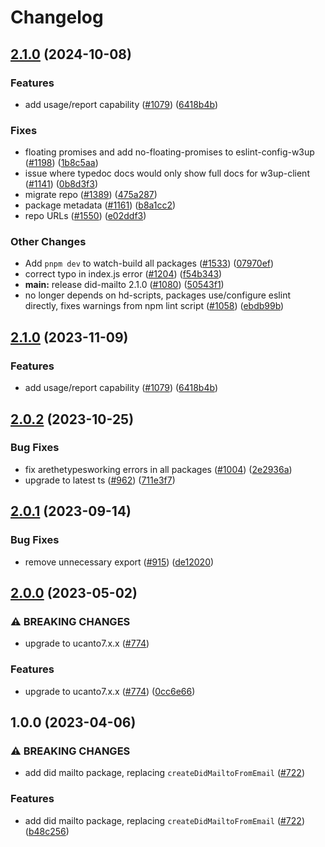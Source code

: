 # Changelog

## [2.1.0](https://github.com/storacha/w3up/compare/did-mailto-v2.0.2...did-mailto-v2.1.0) (2024-10-08)


### Features

* add usage/report capability ([#1079](https://github.com/storacha/w3up/issues/1079)) ([6418b4b](https://github.com/storacha/w3up/commit/6418b4b22329a118fb258928bd9a6a45ced5ce45))


### Fixes

* floating promises and add no-floating-promises to eslint-config-w3up ([#1198](https://github.com/storacha/w3up/issues/1198)) ([1b8c5aa](https://github.com/storacha/w3up/commit/1b8c5aa86ec3d177bf77df4e2916699c1f522598))
* issue where typedoc docs would only show full docs for w3up-client ([#1141](https://github.com/storacha/w3up/issues/1141)) ([0b8d3f3](https://github.com/storacha/w3up/commit/0b8d3f3b52918b1b4d3b76ea6fea3fb0c837cd73))
* migrate repo ([#1389](https://github.com/storacha/w3up/issues/1389)) ([475a287](https://github.com/storacha/w3up/commit/475a28743ff9f7138b46dfe4227d3c80ed75a6a2))
* package metadata ([#1161](https://github.com/storacha/w3up/issues/1161)) ([b8a1cc2](https://github.com/storacha/w3up/commit/b8a1cc2e125a91be582998bda295e1ae1caab087))
* repo URLs ([#1550](https://github.com/storacha/w3up/issues/1550)) ([e02ddf3](https://github.com/storacha/w3up/commit/e02ddf3696553b03f8d2f7316de0a99a9303a60f))


### Other Changes

* Add `pnpm dev` to watch-build all packages ([#1533](https://github.com/storacha/w3up/issues/1533)) ([07970ef](https://github.com/storacha/w3up/commit/07970efd443149158ebbfb2c4e745b5007eb9407))
* correct typo in index.js error ([#1204](https://github.com/storacha/w3up/issues/1204)) ([f54b343](https://github.com/storacha/w3up/commit/f54b34317195ff51f87bd68db1cc8c36748eac50))
* **main:** release did-mailto 2.1.0 ([#1080](https://github.com/storacha/w3up/issues/1080)) ([50543f1](https://github.com/storacha/w3up/commit/50543f10d8e0186b85ace94f228ba82977c76e77))
* no longer depends on hd-scripts, packages use/configure eslint directly, fixes warnings from npm lint script ([#1058](https://github.com/storacha/w3up/issues/1058)) ([ebdb99b](https://github.com/storacha/w3up/commit/ebdb99b0d3fc912f93ace3d533b915f844b35856))

## [2.1.0](https://github.com/web3-storage/w3up/compare/did-mailto-v2.0.2...did-mailto-v2.1.0) (2023-11-09)


### Features

* add usage/report capability ([#1079](https://github.com/web3-storage/w3up/issues/1079)) ([6418b4b](https://github.com/web3-storage/w3up/commit/6418b4b22329a118fb258928bd9a6a45ced5ce45))

## [2.0.2](https://github.com/web3-storage/w3up/compare/did-mailto-v2.0.1...did-mailto-v2.0.2) (2023-10-25)


### Bug Fixes

* fix arethetypesworking errors in all packages ([#1004](https://github.com/web3-storage/w3up/issues/1004)) ([2e2936a](https://github.com/web3-storage/w3up/commit/2e2936a3831389dd13be5be5146a04e2b15553c5))
* upgrade to latest ts ([#962](https://github.com/web3-storage/w3up/issues/962)) ([711e3f7](https://github.com/web3-storage/w3up/commit/711e3f73f6905fde0d929952fff70be845a55fa1))

## [2.0.1](https://github.com/web3-storage/w3up/compare/did-mailto-v2.0.0...did-mailto-v2.0.1) (2023-09-14)


### Bug Fixes

* remove unnecessary export ([#915](https://github.com/web3-storage/w3up/issues/915)) ([de12020](https://github.com/web3-storage/w3up/commit/de12020889ebb01c371afc7004194d33cef96c1b))

## [2.0.0](https://github.com/web3-storage/w3up/compare/did-mailto-v1.0.0...did-mailto-v2.0.0) (2023-05-02)


### ⚠ BREAKING CHANGES

* upgrade to ucanto7.x.x ([#774](https://github.com/web3-storage/w3up/issues/774))

### Features

* upgrade to ucanto7.x.x ([#774](https://github.com/web3-storage/w3up/issues/774)) ([0cc6e66](https://github.com/web3-storage/w3up/commit/0cc6e66a80476e05c75bea94c1bee9bd12cbacf5))

## 1.0.0 (2023-04-06)


### ⚠ BREAKING CHANGES

* add did mailto package, replacing `createDidMailtoFromEmail` ([#722](https://github.com/web3-storage/w3up/issues/722))

### Features

* add did mailto package, replacing `createDidMailtoFromEmail` ([#722](https://github.com/web3-storage/w3up/issues/722)) ([b48c256](https://github.com/web3-storage/w3up/commit/b48c256bfa57dda5d1762f77e41af1ecddf35846))
